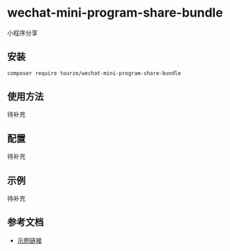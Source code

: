 # wechat-mini-program-share-bundle

小程序分享

## 安装

```bash
composer require tourze/wechat-mini-program-share-bundle
```

## 使用方法

待补充

## 配置

待补充

## 示例

待补充

## 参考文档

- [示例链接](https://example.com)
